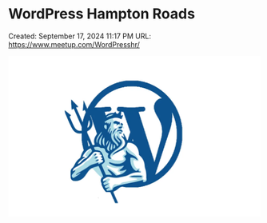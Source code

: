 # WordPress Hampton Roads

Created: September 17, 2024 11:17 PM
URL: https://www.meetup.com/WordPresshr/

![image.png](image%209.png)